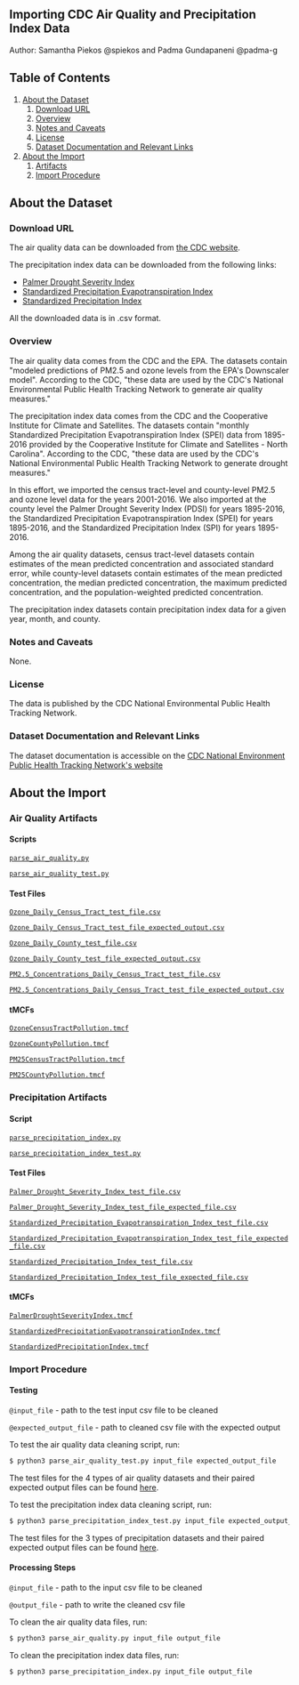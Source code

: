 ## Importing CDC Air Quality and Precipitation Index Data
Author: Samantha Piekos @spiekos and Padma Gundapaneni @padma-g

## Table of Contents
1. [About the Dataset](#about-the-dataset)
    1. [Download URL](#download-url)
    2. [Overview](#overview)
    3. [Notes and Caveats](#notes-and-caveats)
    4. [License](#license)
    5. [Dataset Documentation and Relevant Links](#dataset-documentation-and-relevant-links)
2. [About the Import](#about-the-import)
    1. [Artifacts](#artifacts)
    2. [Import Procedure](#import-procedure)

## About the Dataset

### Download URL
The air quality data can be downloaded from [the CDC website](https://data.cdc.gov/browse?category=Environmental+Health+%26+Toxicology&sortBy=last_modified&page=1).

The precipitation index data can be downloaded from the following links:
* [Palmer Drought Severity Index](https://data.cdc.gov/Environmental-Health-Toxicology/Palmer-Drought-Severity-Index-1895-2016/en5r-5ds4)
* [Standardized Precipitation Evapotranspiration Index](https://data.cdc.gov/Environmental-Health-Toxicology/Standardized-Precipitation-Evapotranspiration-Inde/6nbv-ifib)
* [Standardized Precipitation Index](https://data.cdc.gov/Environmental-Health-Toxicology/Standardized-Precipitation-Index-1895-2016/xbk2-5i4e)

All the downloaded data is in .csv format. 

### Overview
The air quality data comes from the CDC and the EPA. The datasets contain "modeled predictions of PM2.5 and ozone levels from the EPA's Downscaler model". According to the CDC, "these data are used by the CDC's National Environmental Public Health Tracking Network to generate air quality measures."

The precipitation index data comes from the CDC and the Cooperative Institute for Climate and Satellites. The datasets contain "monthly Standardized Precipitation Evapotranspiration Index (SPEI) data from 1895-2016 provided by the Cooperative Institute for Climate and Satellites - North Carolina". According to the CDC, "these data are used by the CDC's National Environmental Public Health Tracking Network to generate drought measures."

In this effort, we imported the census tract-level and county-level PM2.5 and ozone level data for the years 2001-2016. We also imported at the county level the Palmer Drought Severity Index (PDSI) for years 1895-2016, the Standardized Precipitation Evapotranspiration Index (SPEI) for years 1895-2016, and the Standardized Precipitation Index (SPI) for years 1895-2016.

Among the air quality datasets, census tract-level datasets contain estimates of the mean predicted concentration and associated standard error, while county-level datasets contain estimates of the mean predicted concentration, the median predicted concentration, the maximum predicted concentration, and the population-weighted predicted concentration.

The precipitation index datasets contain precipitation index data for a given year, month, and county.

### Notes and Caveats

None.

### License
The data is published by the CDC National Environmental Public Health Tracking Network.

### Dataset Documentation and Relevant Links
The dataset documentation is accessible on the [CDC National Environment Public Health Tracking Network's website](https://www.cdc.gov/nceh/tracking/topics/AirQuality.htm)

## About the Import

### Air Quality Artifacts

#### Scripts
[`parse_air_quality.py`](https://github.com/datacommonsorg/data/blob/master/scripts/us_cdc/environmental_health_toxicology/air_quality/scripts/parse_air_quality.py)

[`parse_air_quality_test.py`](https://github.com/datacommonsorg/data/blob/master/scripts/us_cdc/environmental_health_toxicology/air_quality/scripts/parse_air_quality_test.py)

#### Test Files
[`Ozone_Daily_Census_Tract_test_file.csv`](https://github.com/datacommonsorg/data/blob/master/scripts/us_cdc/environmental_health_toxicology/air_quality/test_files/Ozone_Daily_Census_Tract_test_file.csv)

[`Ozone_Daily_Census_Tract_test_file_expected_output.csv`](https://github.com/datacommonsorg/data/blob/master/scripts/us_cdc/environmental_health_toxicology/air_quality/test_files/Ozone_Daily_Census_Tract_test_file_expected_output.csv)

[`Ozone_Daily_County_test_file.csv`](https://github.com/datacommonsorg/data/blob/master/scripts/us_cdc/environmental_health_toxicology/air_quality/test_files/Ozone_Daily_County_test_file.csv)

[`Ozone_Daily_County_test_file_expected_output.csv`](https://github.com/datacommonsorg/data/blob/master/scripts/us_cdc/environmental_health_toxicology/air_quality/test_files/Ozone_Daily_County_test_file_expected_output.csv)

[`PM2.5_Concentrations_Daily_Census_Tract_test_file.csv`](https://github.com/datacommonsorg/data/blob/master/scripts/us_cdc/environmental_health_toxicology/air_quality/test_files/PM2.5_Concentrations_Daily_Census_Tract_test_file.csv)

[`PM2.5_Concentrations_Daily_Census_Tract_test_file_expected_output.csv`](https://github.com/datacommonsorg/data/blob/master/scripts/us_cdc/environmental_health_toxicology/air_quality/test_files/PM2.5_Concentrations_Daily_Census_Tract_test_file_expected_output.csv)

#### tMCFs
[`OzoneCensusTractPollution.tmcf`](https://github.com/datacommonsorg/data/blob/master/scripts/us_cdc/environmental_health_toxicology/air_quality/tMCFs/OzoneCensusTractPollution.tmcf)

[`OzoneCountyPollution.tmcf`](https://github.com/datacommonsorg/data/blob/master/scripts/us_cdc/air_quality/tMCFs/environmental_health_toxicology/air_quality/tMCFs/OzoneCountyPollution.tmcf)

[`PM25CensusTractPollution.tmcf`](https://github.com/datacommonsorg/data/blob/master/scripts/us_cdc/air_quality/environmental_health_toxicology/air_quality/tMCFs/PM25CensusTractPollution.tmcf)

[`PM25CountyPollution.tmcf`](https://github.com/datacommonsorg/data/blob/master/scripts/us_cdc/environmental_health_toxicology/air_quality/tMCFs/PM25CountyPollution.tmcf)

### Precipitation Artifacts

#### Script
[`parse_precipitation_index.py`](https://github.com/datacommonsorg/data/blob/master/scripts/us_cdc/environmental_health_toxicology/precipitation/scripts/parse_precipitation_index.py)

[`parse_precipitation_index_test.py`](https://github.com/datacommonsorg/data/blob/master/scripts/us_cdc/environmental_health_toxicology/precipitation/scripts/parse_precipitation_index_test.py)

#### Test Files
[`Palmer_Drought_Severity_Index_test_file.csv`](https://github.com/datacommonsorg/data/blob/master/scripts/us_cdc/environmental_health_toxicology/precipitation/test_files/Palmer_Drought_Severity_Index_test_file.csv)

[`Palmer_Drought_Severity_Index_test_file_expected_file.csv`](https://github.com/datacommonsorg/data/blob/master/scripts/us_cdc/environmental_health_toxicology/precipitation/test_files/Palmer_Drought_Severity_Index_test_file_expected_file.csv)

[`Standardized_Precipitation_Evapotranspiration_Index_test_file.csv`](https://github.com/datacommonsorg/data/blob/master/scripts/us_cdc/environmental_health_toxicology/precipitation/test_files/Standardized_Precipitation_Index_test_file.csv)

[`Standardized_Precipitation_Evapotranspiration_Index_test_file_expected_file.csv`](https://github.com/datacommonsorg/data/blob/master/scripts/us_cdc/environmental_health_toxicology/precipitation/test_files/Standardized_Precipitation_Evapotranspiration_Index_test_file_expected_file.csv)

[`Standardized_Precipitation_Index_test_file.csv`](https://github.com/datacommonsorg/data/blob/master/scripts/us_cdc/environmental_health_toxicology/precipitation/test_files/Standardized_Precipitation_Evapotranspiration_Index_test_file.csv)

[`Standardized_Precipitation_Index_test_file_expected_file.csv`](https://github.com/datacommonsorg/data/blob/master/scripts/us_cdc/environmental_health_toxicology/precipitation/test_files/precipitation/Standardized_Precipitation_Index_test_file_expected_file.csv)

#### tMCFs
[`PalmerDroughtSeverityIndex.tmcf`](https://github.com/datacommonsorg/data/blob/master/scripts/us_cdc/environmental_health_toxicology/precipitation/tMCFs/PalmerDroughtSeverityIndex.tmcf)

[`StandardizedPrecipitationEvapotranspirationIndex.tmcf`](https://github.com/datacommonsorg/data/blob/master/scripts/us_cdc/environmental_health_toxicology/precipitation/tMCFs/StandardizedPrecipitationEvapotranspirationIndex.tmcf)

[`StandardizedPrecipitationIndex.tmcf`](https://github.com/datacommonsorg/data/blob/master/scripts/us_cdc/environmental_health_toxicology/precipitation/tMCFs/StandardizedPrecipitationIndex.tmcf)

### Import Procedure

#### Testing

`@input_file` - path to the test input csv file to be cleaned

`@expected_output_file` - path to cleaned csv file with the expected output

To test the air quality data cleaning script, run:

```bash
$ python3 parse_air_quality_test.py input_file expected_output_file
```

The test files for the 4 types of air quality datasets and their paired expected output files can be found [here](https://github.com/datacommonsorg/data/blob/master/scripts/us_cdc/environmental_health_toxicology/test_files/air_quality).


To test the precipitation index data cleaning script, run:

```bash
$ python3 parse_precipitation_index_test.py input_file expected_output_file
```

The test files for the 3 types of precipitation datasets and their paired expected output files can be found [here](https://github.com/datacommonsorg/data/blob/master/scripts/us_cdc/environmental_health_toxicology/test_files/precipitation).

#### Processing Steps

`@input_file` - path to the input csv file to be cleaned

`@output_file` - path to write the cleaned csv file

To clean the air quality data files, run:

```bash
$ python3 parse_air_quality.py input_file output_file
```


To clean the precipitation index data files, run: 

```bash
$ python3 parse_precipitation_index.py input_file output_file
```
